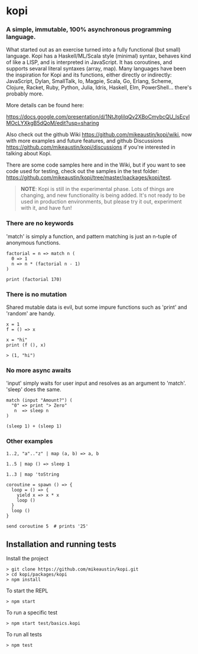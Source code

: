 # kopi

### A simple, immutable, 100% asynchronous programming language.

What started out as an exercise turned into a fully functional (but small) language. Kopi has a Haskell/ML/Scala style (minimal) syntax, behaves kind of like a LISP, and is interpreted in JavaScript. It has coroutines, and supports sevaral literal syntaxes (array, map). Many languages have been the inspiration for Kopi and its functions, either directly or indirectly: JavaScript, Dylan, SmallTalk, Io, Magpie, Scala, Go, Erlang, Scheme, Clojure, Racket, Ruby, Python, Julia, Idris, Haskell, Elm, PowerShell... there's probably more.

More details can be found here:

https://docs.google.com/presentation/d/1NtJtgIilqQv2XBoCmybcQU_IsEcylMOcLYXkgB5dQoM/edit?usp=sharing

Also check out the github Wiki https://github.com/mikeaustin/kopi/wiki, now with more examples and future features, and github Discussions https://github.com/mikeaustin/kopi/discussions if you're interested in talking about Kopi.

There are some code samples here and in the Wiki, but if you want to see code used for testing, check out the samples in the test folder: https://github.com/mikeaustin/kopi/tree/master/packages/kopi/test.

> **NOTE**: Kopi is still in the experimental phase. Lots of things are changing, and new functionality is being added.
> It's not ready to be used in production environments, but please try it out, experiment with it, and have fun!

### There are no keywords

'match' is simply a function, and pattern matching is just an n-tuple of anonymous functions.

    factorial = n => match n (
      0 => 1
      n => n * (factorial n - 1)
    )

    print (factorial 170)

### There is no mutation

Shared mutable data is evil, but some impure functions such as 'print' and 'random' are handy.

    x = 1
    f = () => x

    x = "hi"
    print (f (), x)

    > (1, "hi")

### No more async awaits

'input' simply waits for user input and resolves as an argument to 'match'. 'sleep' does the same.


    match (input "Amount?") (
      "0" => print "> Zero"
       n  => sleep n
    )

    (sleep 1) + (sleep 1)

### Other examples

    1..2, "a".."z" | map (a, b) => a, b
    
    1..5 | map () => sleep 1
    
    1..3 | map 'toString
    
    coroutine = spawn () => {
      loop = () => {
        yield x => x * x
        loop ()
      }
      loop ()
    }
    
    send coroutine 5  # prints '25'

## Installation and running tests

Install the project

    > git clone https://github.com/mikeaustin/kopi.git
    > cd kopi/packages/kopi
    > npm install

To start the REPL

    > npm start

To run a specific test

    > npm start test/basics.kopi

To run all tests

    > npm test
